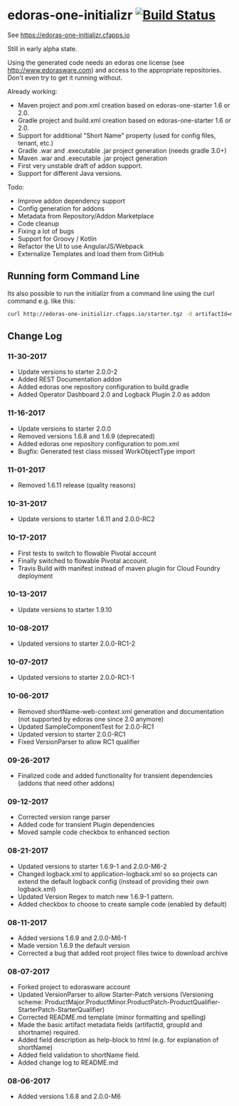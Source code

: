 # edoras-one-initializr [![Build Status](https://travis-ci.org/edorasware/edoras-one-initializr.svg?branch=master)](https://travis-ci.org/edorasware/edoras-one-initializr)

See https://edoras-one-initializr.cfapps.io

Still in early alpha state. 

Using the generated code needs an edoras one license (see http://www.edorasware.com) and access to the appropriate repositories. Don't even try to get it running without.

Already working:
- Maven project and pom.xml creation based on edoras-one-starter 1.6 or 2.0.
- Gradle project and build.xml creation based on edoras-one-starter 1.6 or 2.0.
- Support for additional "Short Name" property (used for config files, tenant, etc.)
- Gradle .war and .executable .jar project generation (needs gradle 3.0+)
- Maven .war and .executable .jar project generation
- First very unstable draft of addon support.
- Support for different Java versions.

Todo:
- Improve addon dependency support
- Config generation for addons
- Metadata from Repository/Addon Marketplace
- Code cleanup
- Fixing a lot of bugs
- Support for Groovy / Kotlin
- Refactor the UI to use AngularJS/Webpack
- Externalize Templates and load them from GitHub

## Running form Command Line

Its also possible to run the initializr from a command line using the curl command e.g. like this:

```bash
curl http://edoras-one-initializr.cfapps.io/starter.tgz -d artifactId=my-app -d groupId=com.edorasware.app -d shortName=myApp | tar -zvx
```

## Change Log

### 11-30-2017
- Update versions to starter 2.0.0-2
- Added REST Documentation addon
- Added edoras one repository configuration to build.gradle
- Added Operator Dashboard 2.0 and Logback Plugin 2.0 as addon

### 11-16-2017
- Update versions to starter 2.0.0
- Removed versions 1.6.8 and 1.6.9 (deprecated)
- Added edoras one repository configuration to pom.xml
- Bugfix: Generated test class missed WorkObjectType import

### 11-01-2017
- Removed 1.6.11 release (quality reasons)

### 10-31-2017
- Update versions to starter 1.6.11 and 2.0.0-RC2

### 10-17-2017
- First tests to switch to flowable Pivotal account
- Finally switched to flowable Pivotal account.
- Travis Build with manifest instead of maven plugin for Cloud Foundry deployment

### 10-13-2017
- Update versions to starter 1.9.10

### 10-08-2017
- Updated versions to starter 2.0.0-RC1-2

### 10-07-2017
- Updated versions to starter 2.0.0-RC1-1

### 10-06-2017
- Removed shortName-web-context.xml generation and documentation (not supported by edoras one since 2.0 anymore)
- Updated SampleComponentTest for 2.0.0-RC1
- Updated version to starter 2.0.0-RC1
- Fixed VersionParser to allow RC1 qualifier

### 09-26-2017
- Finalized code and added functionality for transient dependencies (addons that need other addons)

### 09-12-2017
- Corrected version range parser
- Added code for transient Plugin dependencies
- Moved sample code checkbox to enhanced section

### 08-21-2017
- Updated versions to starter 1.6.9-1 and 2.0.0-M6-2
- Changed logback.xml to application-logback.xml so so projects can extend the default logback config (instead of providing their own logback.xml)
- Updated Version Regex to match new 1.6.9-1 pattern.
- Added checkbox to choose to create sample code (enabled by default)

### 08-11-2017
- Added versions 1.6.9 and 2.0.0-M6-1
- Made version 1.6.9 the default version
- Corrected a bug that added root project files twice to download archive

### 08-07-2017
- Forked project to edorasware account
- Updated VersionParser to allow Starter-Patch versions (Versioning scheme: ProductMajor.ProductMinor.ProductPatch-ProductQualifier-StarterPatch-StarterQualifier) 
- Corrected README.md template (minor formatting and spelling)
- Made the basic artifact metadata fields (artifactId, groupId and shortname) required.
- Added field description as help-block to html (e.g. for explanation of shortName)
- Added field validation to shortName field.
- Added change log to README.md

### 08-06-2017
- Added versions 1.6.8 and 2.0.0-M6